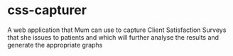 # css-capturer
A web application that Mum can use to capture Client Satisfaction Surveys that she issues to patients and which will further analyse the results and generate the appropriate graphs
